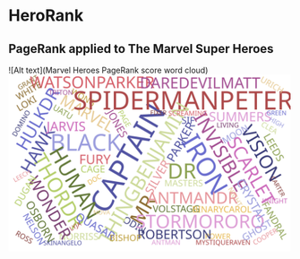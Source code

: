 # HeroRank

## PageRank applied to The Marvel Super Heroes

![Alt text](Marvel Heroes PageRank score word cloud)
<img src="https://raw.githubusercontent.com/loutouk/HeroRank/main/HeroRank/report/files/wordcloud.svg">
